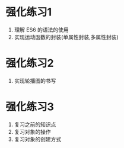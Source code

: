 # 强化练习1

1. 理解 ES6 的语法的使用
2. 实现运动函数的封装(单属性封装,多属性封装)

# 强化练习2

1. 实现轮播图的书写

# 强化练习3

1. 复习之前的知识点
2. 复习对象的操作
3. 复习对象的创建方式


